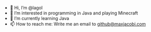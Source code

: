 - 👋 Hi, I’m @lagol
- 👀 I’m interested in programming in Java and playing Minecraft
- 🌱 I’m currently learning Java
- 📫 How to reach me: Write me an email to [github@maxjacobi.com](mailto:github@maxjacobi.com)

<!---
lagol/lagol is a ✨ special ✨ repository because its `README.md` (this file) appears on your GitHub profile.
You can click the Preview link to take a look at your changes.
--->
